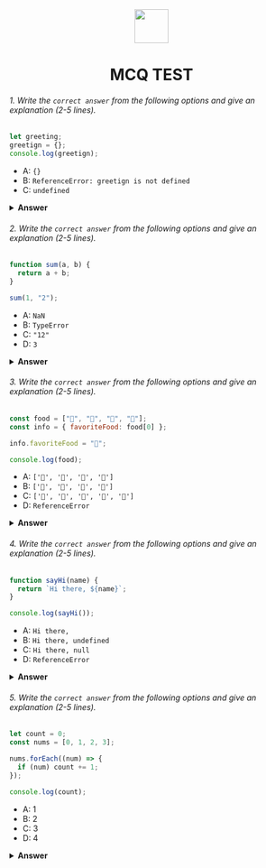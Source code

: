 <div align="center">
  <img height="60" src="https://edurev.gumlet.io/AllImages/original/ApplicationImages/CourseImages/944e5d47-8c55-4a89-91e5-22ab5f2798fc_CI.png">
  <h1>MCQ TEST</h1>
</div>

###### 1. Write the `correct answer` from the following options and give an explanation (2-5 lines).

```javascript
let greeting;
greetign = {};
console.log(greetign);
```

- A: `{}`
- B: `ReferenceError: greetign is not defined`
- C: `undefined`

<details><summary><b>Answer</b></summary>
<p>

#### Answer is --> A: {}

<i>Although greeting is declare initially but '{}' is assign in greetign and when you console greetign it will give back {} </i>

</p>
</details>

###### 2. Write the `correct answer` from the following options and give an explanation (2-5 lines).

```javascript
function sum(a, b) {
  return a + b;
}

sum(1, "2");
```

- A: `NaN`
- B: `TypeError`
- C: `"12"`
- D: `3`

<details><summary><b>Answer</b></summary>
<p>

#### Answer is --> B: "12"

<i>Here, sum function receive two parameters and return sum of this two params. When you call sum function with a number and a string it will concatenation this two value (number and string) and return string ("12")  </i>

</p>
</details>

###### 3. Write the `correct answer` from the following options and give an explanation (2-5 lines).

```javascript
const food = ["🍕", "🍫", "🥑", "🍔"];
const info = { favoriteFood: food[0] };

info.favoriteFood = "🍝";

console.log(food);
```

- A: `['🍕', '🍫', '🥑', '🍔']`
- B: `['🍝', '🍫', '🥑', '🍔']`
- C: `['🍝', '🍕', '🍫', '🥑', '🍔']`
- D: `ReferenceError`

<details><summary><b>Answer</b></summary>
<p>

#### Answer is ---> A: `['🍕', '🍫', '🥑', '🍔']`

<i>Here, info.favoriteFood = "🍝"; is changing the value of the favoriteFood property, but it doesn't have any direct connection to the food array that's why the food array will remain same</i>

</p>
</details>

###### 4. Write the `correct answer` from the following options and give an explanation (2-5 lines).

```javascript
function sayHi(name) {
  return `Hi there, ${name}`;
}

console.log(sayHi());
```

- A: `Hi there,`
- B: `Hi there, undefined`
- C: `Hi there, null`
- D: `ReferenceError`

<details><summary><b>Answer</b></summary>
<p>

#### Answer ---> B: `Hi there, undefined`

<i>sayHi() function expect a parameter but when tou call this sayHi() function without passing a parameter and console or return it in template string like return `Hi there, ${name}` , but the value of name is undefined as you don't give any parameter when you call this function that's why it will return --> `Hi there, undefined` </i>

</p>
</details>

###### 5. Write the `correct answer` from the following options and give an explanation (2-5 lines).

```javascript
let count = 0;
const nums = [0, 1, 2, 3];

nums.forEach((num) => {
  if (num) count += 1;
});

console.log(count);
```

- A: 1
- B: 2
- C: 3
- D: 4

<details><summary><b>Answer</b></summary>
<p>

#### Answer is ---> C: 3

<i>Here, initially let a value of count is 0 and nums is a array with 4 numbers (0,1,2,3). by using for each loop you gat a num and the condition is if number is true so count value is increase by 1.in first loop 0 is get a num which is falsy and count variable doesn't change after 3 times num will get truthy value and count value is finally 3.</i>

</p>
</details>
